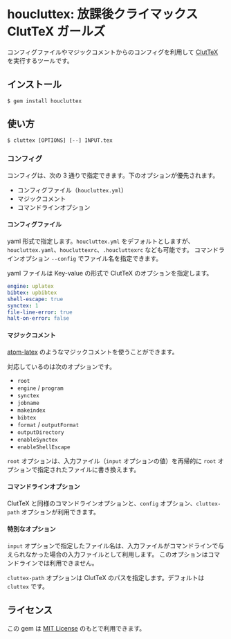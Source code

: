 # houcluttex: 放課後クライマックス ClutTeX ガールズ

コンフィグファイルやマジックコメントからのコンフィグを利用して [ClutTeX](https://github.com/minoki/cluttex/) を実行するツールです。

## インストール

    $ gem install houcluttex

## 使い方

    $ cluttex [OPTIONS] [--] INPUT.tex

### コンフィグ

コンフィグは、次の 3 通りで指定できます。下のオプションが優先されます。

- コンフィグファイル（`houcluttex.yml`）
- マジックコメント
- コマンドラインオプション

#### コンフィグファイル

yaml 形式で指定します。`houcluttex.yml` をデフォルトとしますが、`houcluttex.yaml`、`houcluttexrc`、`.houcluttexrc` なども可能です。
コマンドラインオプション `--config` でファイル名を指定できます。

yaml ファイルは Key-value の形式で ClutTeX のオプションを指定します。

```houcluttex.yml
engine: uplatex
bibtex: upbibtex
shell-escape: true
synctex: 1
file-line-error: true
halt-on-error: false
```

#### マジックコメント

[atom-latex](https://github.com/thomasjo/atom-latex/wiki/Overridding-Build-Settings) のようなマジックコメントを使うことができます。

対応しているのは次のオプションです。

- `root`
- `engine` / `program`
- `synctex`
- `jobname`
- `makeindex`
- `bibtex`
- `format` / `outputFormat`
- `outputDirectory`
- `enableSynctex`
- `enableShellEscape`

`root` オプションは、入力ファイル（`input` オプションの値）を再帰的に `root` オプションで指定されたファイルに書き換えます。

#### コマンドラインオプション

ClutTeX と同様のコマンドラインオプションと、`config` オプション、`cluttex-path` オプションが利用できます。

#### 特別なオプション

`input` オプションで指定したファイル名は、入力ファイルがコマンドラインで与えられなかった場合の入力ファイルとして利用します。
このオプションはコマンドラインでは利用できません。

`cluttex-path` オプションは ClutTeX のパスを指定します。デフォルトは `cluttex` です。

## ライセンス

この gem は [MIT License](https://opensource.org/licenses/MIT) のもとで利用できます。
